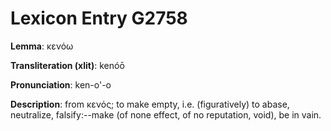 # Lexicon Entry G2758

**Lemma**: κενόω

**Transliteration (xlit)**: kenóō

**Pronunciation**: ken-o'-o

**Description**:
from κενός; to make empty, i.e. (figuratively) to abase, neutralize, falsify:--make (of none effect, of no reputation, void), be in vain.
